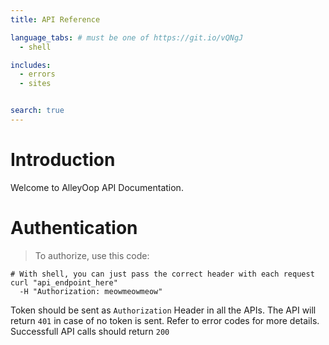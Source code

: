 ```yaml
---
title: API Reference

language_tabs: # must be one of https://git.io/vQNgJ
  - shell

includes:
  - errors
  - sites


search: true
---
```


# Introduction

 Welcome to AlleyOop API Documentation. 

# Authentication

> To authorize, use this code:

```shell
# With shell, you can just pass the correct header with each request
curl "api_endpoint_here"
  -H "Authorization: meowmeowmeow"
```

Token should be sent as `Authorization` Header in all the APIs. The API will return `401` in case of no token is sent. Refer to error codes for more details. Successfull API calls should return `200`

